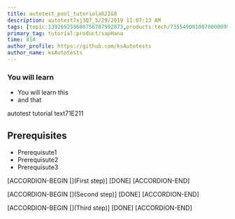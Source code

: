 ```yaml
---
title: autotest_pool_tutoriala62IG8
description: autotest7xj3Q7_5/29/2019 11:07:13 AM
tags: [topic:139269250608756787992873,products:tech/73554900100700000996,tutorial:experience/advanced]
primary_tag: tutorial:product/sapHana
time: 814
author_profile: https://github.com/ksAutotests
author_name: ksAutotests
---
```

### You will learn
- You will learn this
- and that

autotest tutorial text71E211

## Prerequisites
- Prerequisute1
- Prerequisute2
- Prerequisute3

[ACCORDION-BEGIN [](First step)]
[DONE]
[ACCORDION-END]

[ACCORDION-BEGIN [](Second step)]
[DONE]
[ACCORDION-END]

[ACCORDION-BEGIN [](Third step)]
[DONE]
[ACCORDION-END]

